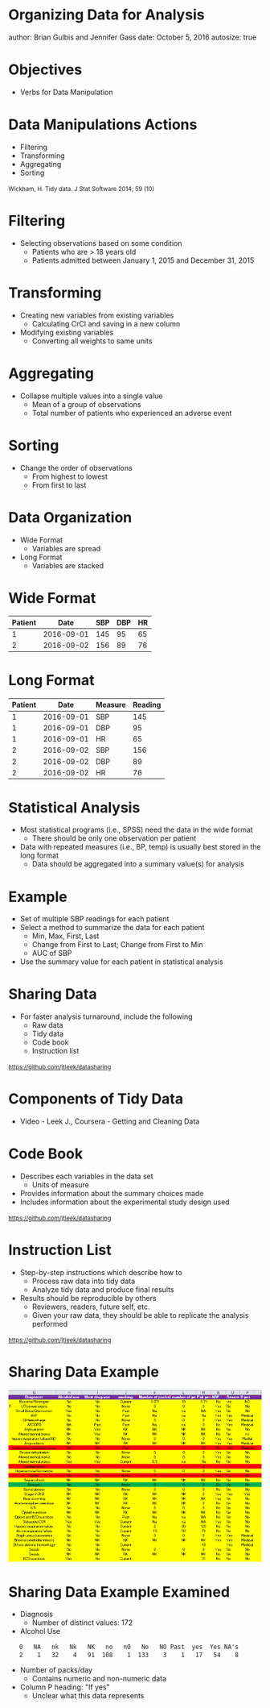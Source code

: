 Organizing Data for Analysis
========================================================
author: Brian Gulbis and Jennifer Gass
date: October 5, 2016
autosize: true

Objectives
========================================================

* Verbs for Data Manipulation

Data Manipulations Actions
========================================================

* Filtering
* Transforming
* Aggregating
* Sorting

<small>Wickham, H. Tidy data. J Stat Software 2014; 59 (10)</small>

Filtering
========================================================

* Selecting observations based on some condition
    - Patients who are > 18 years old
    - Patients admitted between January 1, 2015 and December 31, 2015

Transforming
========================================================

* Creating new variables from existing variables
    - Calculating CrCl and saving in a new column
* Modifying existing variables
    - Converting all weights to same units

Aggregating
========================================================

* Collapse multiple values into a single value
    - Mean of a group of observations
    - Total number of patients who experienced an adverse event

Sorting
========================================================

* Change the order of observations
    - From highest to lowest
    - From first to last

Data Organization
========================================================

* Wide Format
    - Variables are spread
* Long Format
    - Variables are stacked

Wide Format
========================================================

Patient|Date|SBP|DBP|HR
-------|----|---|---|---
1|2016-09-01|145|95|65
2|2016-09-02|156|89|76

Long Format
========================================================

Patient|Date|Measure|Reading
-------|----|-------|-------
1|2016-09-01|SBP|145
1|2016-09-01|DBP|95
1|2016-09-01|HR|65
2|2016-09-02|SBP|156
2|2016-09-02|DBP|89
2|2016-09-02|HR|76

Statistical Analysis
========================================================

* Most statistical programs (i.e., SPSS) need the data in the wide format
    - There should be only one observation per patient
* Data with repeated measures (i.e., BP, temp) is usually best stored in the long format
    - Data should be aggregated into a summary value(s) for analysis

Example
========================================================

* Set of multiple SBP readings for each patient
* Select a method to summarize the data for each patient
    - Min, Max, First, Last
    - Change from First to Last; Change from First to Min
    - AUC of SBP
* Use the summary value for each patient in statistical analysis

Sharing Data
========================================================

* For faster analysis turnaround, include the following
    - Raw data
    - Tidy data
    - Code book
    - Instruction list

<small>https://github.com/jtleek/datasharing</small>

Components of Tidy Data
========================================================

* Video - Leek J., Coursera - Getting and Cleaning Data

Code Book
========================================================

* Describes each variables in the data set
    - Units of measure
* Provides information about the summary choices made
* Includes information about the experimental study design used

<small>https://github.com/jtleek/datasharing</small>

Instruction List
========================================================

* Step-by-step instructions which describe how to
    - Process raw data into tidy data
    - Analyze tidy data and produce final results
* Results should be reproducible by others
    - Reviewers, readers, future self, etc.
    - Given your raw data, they should be able to replicate the analysis performed

<small>https://github.com/jtleek/datasharing</small>

Sharing Data Example
========================================================

![messy shared data](lecture_04-figure/data_sharing_messy.png)

Sharing Data Example Examined
========================================================



* Diagnosis
    - Number of distinct values: 172
* Alcohol Use


```
   0   NA   nk   Nk   NK   no   nO   No   NO Past  yes  Yes NA's 
   2    1   32    4   91  108    1  133    3    1   17   54    8 
```

* Number of packs/day
    - Contains numeric and non-numeric data
* Column P heading: "If yes"
    - Unclear what this data represents

